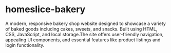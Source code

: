 # homeslice-bakery
A modern, responsive bakery shop website designed to showcase a variety of baked goods including cakes, sweets, and snacks. Built using HTML, CSS, JavaScript, and local storage.The site offers user-friendly navigation, appealing UI components, and essential features like product listings and login functionality.
